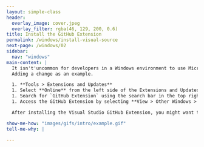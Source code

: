 ```yaml
---
layout: simple-class
header:
  overlay_image: cover.jpeg
  overlay_filter: rgba(46, 129, 200, 0.6)
title: Install the GitHub Extension
permalink: /windows/install-visual-source
next-page: /windows/02
sidebar:
  nav: "windows"
main-content: |
  It isn't'uncommon for developers in a Windows environment to use Microsoft Visual Studio, thankfully, there is a GitHub Extension that empowers you to develop in a familiar environment while collaborating on the GitHub platform.
  Adding a change as an example.

  1. **Tools > Extensions and Updates**
  1. Select **Online** from the left side of the Extensions and Updates window.
  1. Search for `GitHub Extension` using the search bar in the top right corner.
  1. Access the GitHub Extension by selecting **View > Other Windows > GitHub** from the main menu.

  After installing the Visual Studio GitHub Extension, you might want to check out the [official website](https://visualstudio.github.com/index.html) for the extension that includes a description of the different windows and panes you will encounter while using the extension. 

show-me-how: "images/gifs/intro/example.gif"
tell-me-why: |

---
```

